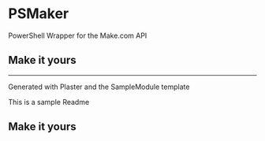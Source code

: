 # PSMaker

PowerShell Wrapper for the Make.com API

## Make it yours

---
Generated with Plaster and the SampleModule template


This is a sample Readme

## Make it yours

